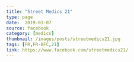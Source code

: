 ```yaml
---
title: "Street Medics 21"
type: page
date:  2019-03-07
source: facebook
category: [medics]
thumbnail: /images/posts/streetmedics21.jpg
tags: [FR,FR-BFC,21]
link: https://www.facebook.com/streetmedics21/
---
```

